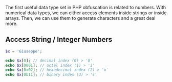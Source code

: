 The first useful data type set in PHP obfuscation is related to numbers. With numerical data types, we can either access elements inside strings or inside arrays. Then, we can use them to generate characters and a great deal more.
## Access String / Integer Numbers
```php
$x = 'Giuseppe';

echo $x[0]; // decimal index (0) > 'G'
echo $x[0001]; // octal index (1) > 'i'
echo $x[0x02]; // hexadecimal index (2) > 'u'
echo $x[0b11]; // binary index (3) > 's'
```
